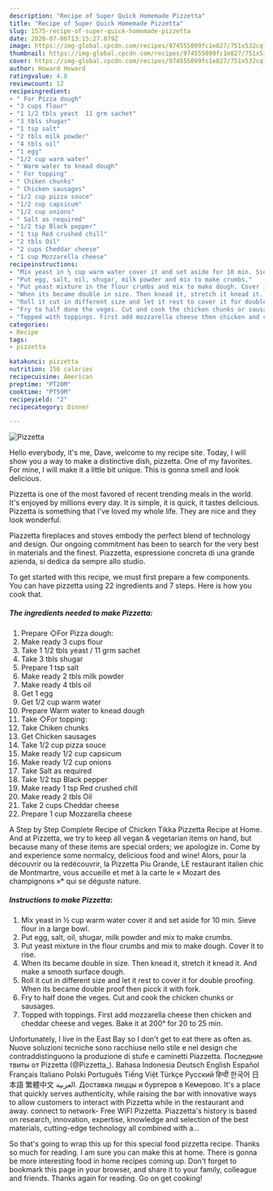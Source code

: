 ```yaml
---
description: "Recipe of Super Quick Homemade Pizzetta"
title: "Recipe of Super Quick Homemade Pizzetta"
slug: 1575-recipe-of-super-quick-homemade-pizzetta
date: 2020-07-06T13:15:27.879Z
image: https://img-global.cpcdn.com/recipes/974555099fc1e827/751x532cq70/pizzetta-recipe-main-photo.jpg
thumbnail: https://img-global.cpcdn.com/recipes/974555099fc1e827/751x532cq70/pizzetta-recipe-main-photo.jpg
cover: https://img-global.cpcdn.com/recipes/974555099fc1e827/751x532cq70/pizzetta-recipe-main-photo.jpg
author: Howard Howard
ratingvalue: 4.8
reviewcount: 12
recipeingredient:
- " For Pizza dough"
- "3 cups flour"
- "1 1/2 tbls yeast  11 grm sachet"
- "3 tbls shugar"
- "1 tsp salt"
- "2 tbls milk powder"
- "4 tbls oil"
- "1 egg"
- "1/2 cup warm water"
- " Warm water to knead dough"
- " For topping"
- " Chiken chunks"
- " Chicken sausages"
- "1/2 cup pizza souce"
- "1/2 cup capsicum"
- "1/2 cup onions"
- " Salt as required"
- "1/2 tsp Black pepper"
- "1 tsp Red crushed chill"
- "2 tbls Oil"
- "2 cups Cheddar cheese"
- "1 cup Mozzarella cheese"
recipeinstructions:
- "Mix yeast in ½ cup warm water cover it and set aside for 10 min. Sieve flour in a large bowl."
- "Put egg, salt, oil, shugar, milk powder and mix to make crumbs."
- "Put yeast mixture in the flour crumbs and mix to make dough. Cover it to rise."
- "When its became double in size. Then knead it, stretch it knead it. And make a smooth surface dough."
- "Roll it cut in different size and let it rest to cover it for double proofing. When its became double proof then picck it with fork."
- "Fry to half done the veges. Cut and cook the chicken chunks or sausages."
- "Topped with toppings. First add mozzarella cheese then chicken and cheddar cheese and veges. Bake it at 200° for 20 to 25 min."
categories:
- Recipe
tags:
- pizzetta

katakunci: pizzetta 
nutrition: 156 calories
recipecuisine: American
preptime: "PT20M"
cooktime: "PT59M"
recipeyield: "2"
recipecategory: Dinner

---
```



![Pizzetta](https://img-global.cpcdn.com/recipes/974555099fc1e827/751x532cq70/pizzetta-recipe-main-photo.jpg)

Hello everybody, it's me, Dave, welcome to my recipe site. Today, I will show you a way to make a distinctive dish, pizzetta. One of my favorites. For mine, I will make it a little bit unique. This is gonna smell and look delicious.

Pizzetta is one of the most favored of recent trending meals in the world. It's enjoyed by millions every day. It is simple, it is quick, it tastes delicious. Pizzetta is something that I've loved my whole life. They are nice and they look wonderful.

Piazzetta fireplaces and stoves embody the perfect blend of technology and design. Our ongoing commitment has been to search for the very best in materials and the finest. Piazzetta, espressione concreta di una grande azienda, si dedica da sempre allo studio.


To get started with this recipe, we must first prepare a few components. You can have pizzetta using 22 ingredients and 7 steps. Here is how you cook that.

<!--inarticleads1-->

##### The ingredients needed to make Pizzetta:

1. Prepare  ◇For Pizza dough:
1. Make ready 3 cups flour
1. Take 1 1/2 tbls yeast / 11 grm sachet
1. Take 3 tbls shugar
1. Prepare 1 tsp salt
1. Make ready 2 tbls milk powder
1. Make ready 4 tbls oil
1. Get 1 egg
1. Get 1/2 cup warm water
1. Prepare  Warm water to knead dough
1. Take  ◇For topping:
1. Take  Chiken chunks
1. Get  Chicken sausages
1. Take 1/2 cup pizza souce
1. Make ready 1/2 cup capsicum
1. Make ready 1/2 cup onions
1. Take  Salt as required
1. Take 1/2 tsp Black pepper
1. Make ready 1 tsp Red crushed chill
1. Make ready 2 tbls Oil
1. Take 2 cups Cheddar cheese
1. Prepare 1 cup Mozzarella cheese


A Step by Step Complete Recipe of Chicken Tikka Pizzetta Recipe at Home. And at Pizzetta, we try to keep all vegan &amp; vegetarian items on hand, but because many of these items are special orders; we apologize in. Come by and experience some normalcy, delicious food and wine! Alors, pour la découvrir ou la redécouvrir, la Pizzetta Piu Grande, LE restaurant italien chic de Montmartre, vous accueille et met à la carte le « Mozart des champignons »* qui se déguste nature. 

<!--inarticleads2-->

##### Instructions to make Pizzetta:

1. Mix yeast in ½ cup warm water cover it and set aside for 10 min. Sieve flour in a large bowl.
1. Put egg, salt, oil, shugar, milk powder and mix to make crumbs.
1. Put yeast mixture in the flour crumbs and mix to make dough. Cover it to rise.
1. When its became double in size. Then knead it, stretch it knead it. And make a smooth surface dough.
1. Roll it cut in different size and let it rest to cover it for double proofing. When its became double proof then picck it with fork.
1. Fry to half done the veges. Cut and cook the chicken chunks or sausages.
1. Topped with toppings. First add mozzarella cheese then chicken and cheddar cheese and veges. Bake it at 200° for 20 to 25 min.


Unfortunately, I live in the East Bay so I don&#39;t get to eat there as often as. Nuove soluzioni tecniche sono racchiuse nello stile e nel design che contraddistinguono la produzione di stufe e caminetti Piazzetta. Последние твиты от Pizzetta (@Pizzetta_). Bahasa Indonesia Deutsch English Español Français Italiano Polski Português Tiếng Việt Türkçe Русский हिन्दी 한국어 日本語 繁體中文 العربية. Доставка пиццы и бургеров в Кемерово. It&#39;s a place that quickly serves authenticity, while raising the bar with innovative ways to allow customers to interact with Pizzetta while in the restaurant and away. connect to network- Free WIFI Pizzetta. Piazzetta&#39;s history is based on research, innovation, expertise, knowledge and selection of the best materials, cutting-edge technology all combined with a… 

So that's going to wrap this up for this special food pizzetta recipe. Thanks so much for reading. I am sure you can make this at home. There is gonna be more interesting food in home recipes coming up. Don't forget to bookmark this page in your browser, and share it to your family, colleague and friends. Thanks again for reading. Go on get cooking!

